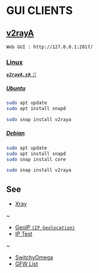 
# GUI CLIENTS

## [v2rayA](https://v2raya.org/)

`Web GUI : http://127.0.0.1:2017/`

### [Linux](https://snapcraft.io/v2raya)

[***`v2rayA.sh 🚀`***](v2rayA.sh)

##### [Ubuntu](https://snapcraft.io/install/v2raya/ubuntu)

```sh
sudo apt update
sudo apt install snapd

sudo snap install v2raya
```

##### [Debian](https://snapcraft.io/install/v2raya/debian)

```sh
sudo apt update
sudo apt install snapd
sudo snap install core

sudo snap install v2raya
```

## See

- [Xray](https://github.com/XTLS/Xray-core#gui-clients)

~

- [GeoIP `(IP Geolocation)`](https://www.maxmind.com/) 
- [IP Test](http://ip111.cn)

~

- [SwitchyOmega](https://github.com/FelisCatus/SwitchyOmega)
- [GFW List](https://github.com/gfwlist/gfwlist)
